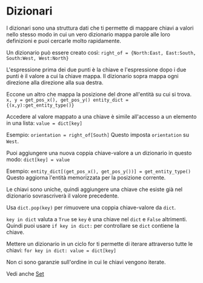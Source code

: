 # Dizionari
I dizionari sono una struttura dati che ti permette di mappare chiavi a valori nello stesso modo in cui un vero dizionario mappa parole alle loro definizioni e puoi cercarle molto rapidamente.

Un dizionario può essere creato così:
`right_of = {North:East, East:South, South:West, West:North}`

L'espressione prima dei due punti è la chiave e l'espressione dopo i due punti è il valore a cui la chiave mappa.
Il dizionario sopra mappa ogni direzione alla direzione alla sua destra.

Eccone un altro che mappa la posizione del drone all'entità su cui si trova.
`x, y = get_pos_x(), get_pos_y()
entity_dict = {(x,y):get_entity_type()}`

Accedere al valore mappato a una chiave è simile all'accesso a un elemento in una lista:
`value = dict[key]`

Esempio:
`orientation = right_of[South]`
Questo imposta `orientation` su `West`.

Puoi aggiungere una nuova coppia chiave-valore a un dizionario in questo modo:
`dict[key] = value`

Esempio:
`entity_dict[(get_pos_x(), get_pos_y())] = get_entity_type()`
Questo aggiorna l'entità memorizzata per la posizione corrente.

Le chiavi sono uniche, quindi aggiungere una chiave che esiste già nel dizionario sovrascriverà il valore precedente.

Usa `dict.pop(key)` per rimuovere una coppia chiave-valore da `dict`.

`key in dict` valuta a `True` se `key` è una chiave nel `dict` e `False` altrimenti.
Quindi puoi usare `if key in dict:` per controllare se `dict` contiene la chiave.

Mettere un dizionario in un ciclo for ti permette di iterare attraverso tutte le chiavi:
`for key in dict:
	value = dict[key]`

Non ci sono garanzie sull'ordine in cui le chiavi vengono iterate.

Vedi anche [Set](docs/scripting/sets.md)